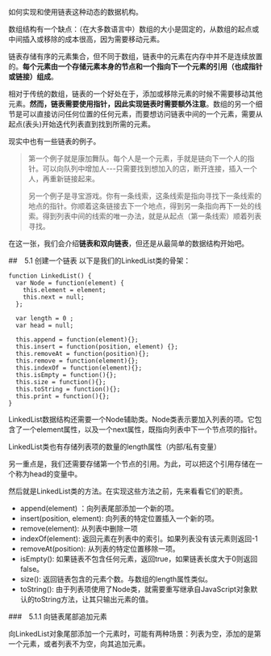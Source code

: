 
如何实现和使用链表这种动态的数据机构。


数组结构有一个缺点：（在大多数语言中）数组的大小是固定的，从数组的起点或中间插入或移除的成本很高，因为需要移动元素。

链表存储有序的元素集合，但不同于数组，链表中的元素在内存中并不是连续放置的。**每个元素由一个存储元素本身的节点和一个指向下一个元素的引用（也成指针或链接）组成**。 

相对于传统的数组，链表的一个好处在于，添加或移除元素的时候不需要移动其他元素。**然而，链表需要使用指针，因此实现链表时需要额外注意**。数组的另一个细节是可以直接访问任何位置的任何元素，而要想访问链表中间的一个元素，需要从起点(表头)开始迭代列表直到找到所需的元素。

现实中也有一些链表的例子。

> 第一个例子就是康加舞队。每个人是一个元素，手就是链向下一个人的指针。可以向队列中增加人---只需要找到想加入的店，断开连接，插入一个人，再重新链接起来。
> 
> 另一个例子是寻宝游戏。你有一条线索，这条线索是指向寻找下一条线索的地点的指针。你顺着这条链接去下一个地点，得到另一条指向再下一处的线索。得到列表中间的线索的唯一办法，就是从起点（第一条线索）顺着列表寻找。

在这一张，我们会介绍**链表和双向链表**，但还是从最简单的数据结构开始吧。

##　5.1 创建一个链表
以下是我们的LinkedList类的骨架：
```
function LinkedList() {
  var Node = function(element) {
    this.element = element;
    this.next = null;
  };

  var length = 0 ;
  var head = null;

  this.append = function(element){};
  this.insert = function(position, element) {};
  this.removeAt = function(position){};
  this.remove = function(element){};
  this.indexOf = function(element){};
  this.isEmpty = function(){};
  this.size = function(){};
  this.toString = function(){};
  this.print = function(){};
}      
```

LinkedList数据结构还需要一个Node辅助类。Node类表示要加入列表的项。它包含了一个element属性，以及一个next属性，既指向列表中下一个节点项的指针。

LinkedList类也有存储列表项的数量的length属性（内部/私有变量）

另一重点是，我们还需要存储第一个节点的引用。为此，可以把这个引用存储在一个称为head的变量中。

然后就是LinkedList类的方法。在实现这些方法之前，先来看看它们的职责。

- append(element) ：向列表尾部添加一个新的项。
- insert(position, element): 向列表的特定位置插入一个新的项。
- remove(element): 从列表中删除一项
- indexOf(element): 返回元素在列表中的索引。如果列表没有该元素则返回-1
- removeAt(position): 从列表的特定位置移除一项。
- isEmpty(): 如果链表不包含任何元素，返回true，如果链表长度大于0则返回false。
- size(): 返回链表包含的元素个数。与数组的length属性类似。
- toString(): 由于列表项使用了Node类，就需要重写继承自JavaScript对象默认的toString方法，让其只输出元素的值。

###　5.1.1 向链表尾部追加元素

向LinkedList对象尾部添加一个元素时，可能有两种场景：列表为空，添加的是第一个元素，或者列表不为空，向其追加元素。


          